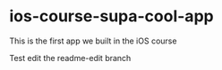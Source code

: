 # ios-course-supa-cool-app
This is the first app we built in the iOS course

Test edit the readme-edit branch
